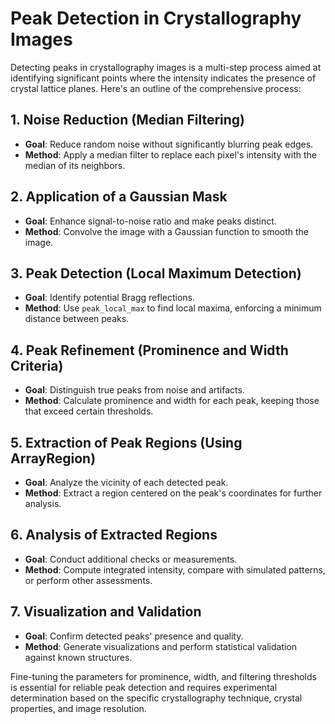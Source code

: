 # Peak Detection in Crystallography Images

Detecting peaks in crystallography images is a multi-step process aimed at identifying significant points where the intensity indicates the presence of crystal lattice planes. Here's an outline of the comprehensive process:

## 1. Noise Reduction (Median Filtering)
- **Goal**: Reduce random noise without significantly blurring peak edges.
- **Method**: Apply a median filter to replace each pixel's intensity with the median of its neighbors.

## 2. Application of a Gaussian Mask
- **Goal**: Enhance signal-to-noise ratio and make peaks distinct.
- **Method**: Convolve the image with a Gaussian function to smooth the image.

## 3. Peak Detection (Local Maximum Detection)
- **Goal**: Identify potential Bragg reflections.
- **Method**: Use `peak_local_max` to find local maxima, enforcing a minimum distance between peaks.

## 4. Peak Refinement (Prominence and Width Criteria)
- **Goal**: Distinguish true peaks from noise and artifacts.
- **Method**: Calculate prominence and width for each peak, keeping those that exceed certain thresholds.

## 5. Extraction of Peak Regions (Using ArrayRegion)
- **Goal**: Analyze the vicinity of each detected peak.
- **Method**: Extract a region centered on the peak's coordinates for further analysis.

## 6. Analysis of Extracted Regions
- **Goal**: Conduct additional checks or measurements.
- **Method**: Compute integrated intensity, compare with simulated patterns, or perform other assessments.

## 7. Visualization and Validation
- **Goal**: Confirm detected peaks' presence and quality.
- **Method**: Generate visualizations and perform statistical validation against known structures.

Fine-tuning the parameters for prominence, width, and filtering thresholds is essential for reliable peak detection and requires experimental determination based on the specific crystallography technique, crystal properties, and image resolution.
